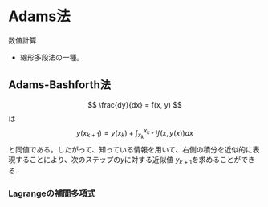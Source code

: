 # Adams法
数値計算


- 線形多段法の一種。

## Adams-Bashforth法

$$
\frac{dy}{dx} = f(x, y)
$$
は
$$
y(x_{k+1}) = y(x_k) + \int_{x_k}^{x_{k+1}} f(x, y(x)) dx
$$
と同値である。したがって、知っている情報を用いて、右側の積分を近似的に表現することにより、次のステップの$y$に対する近似値 $y_{k+1}$を求めることができる.

### Lagrangeの補間多項式


